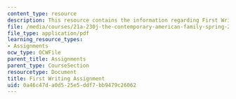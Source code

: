 ```yaml
---
content_type: resource
description: This resource contains the information regarding First Writing Assignment.
file: /media/courses/21a-230j-the-contemporary-american-family-spring-2004/0a46c47da0d525e5ddf7bb9479c26062_MIT21A_230JS04_first_write.pdf
file_type: application/pdf
learning_resource_types:
- Assignments
ocw_type: OCWFile
parent_title: Assignments
parent_type: CourseSection
resourcetype: Document
title: First Writing Assignment
uid: 0a46c47d-a0d5-25e5-ddf7-bb9479c26062
---
```

